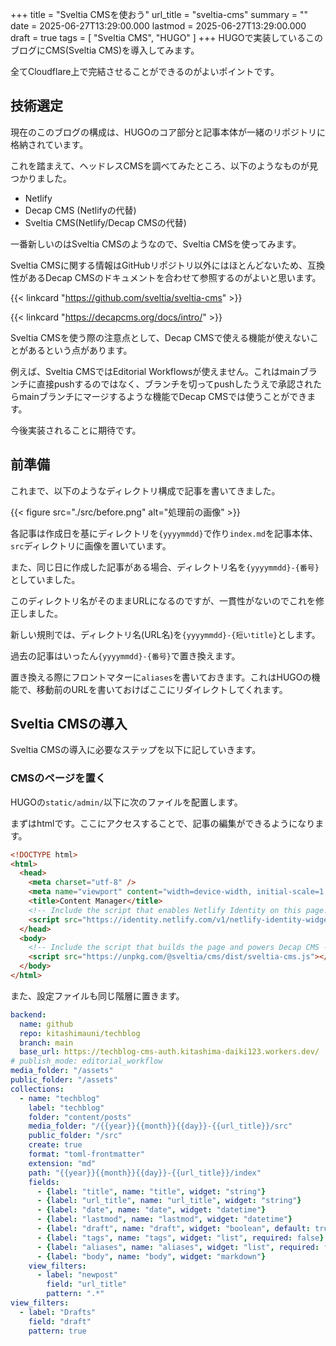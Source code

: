 +++
title = "Sveltia CMSを使おう"
url_title = "sveltia-cms"
summary = ""
date = 2025-06-27T13:29:00.000
lastmod = 2025-06-27T13:29:00.000
draft = true
tags = [ "Sveltia CMS", "HUGO" ]
+++
HUGOで実装しているこのブログにCMS(Sveltia CMS)を導入してみます。

全てCloudflare上で完結させることができるのがよいポイントです。

## 技術選定

現在のこのブログの構成は、HUGOのコア部分と記事本体が一緒のリポジトリに格納されています。

これを踏まえて、ヘッドレスCMSを調べてみたところ、以下のようなものが見つかりました。

- Netlify
- Decap CMS (Netlifyの代替)
- Sveltia CMS(Netlify/Decap CMSの代替)

一番新しいのはSveltia CMSのようなので、Sveltia CMSを使ってみます。

Sveltia CMSに関する情報はGitHubリポジトリ以外にはほとんどないため、互換性があるDecap CMSのドキュメントを合わせて参照するのがよいと思います。

{{< linkcard "https://github.com/sveltia/sveltia-cms" >}}

{{< linkcard "https://decapcms.org/docs/intro/" >}}

Sveltia CMSを使う際の注意点として、Decap CMSで使える機能が使えないことがあるという点があります。

例えば、Sveltia CMSではEditorial Workflowsが使えません。これはmainブランチに直接pushするのではなく、ブランチを切ってpushしたうえで承認されたらmainブランチにマージするような機能でDecap CMSでは使うことができます。

今後実装されることに期待です。

## 前準備

これまで、以下のようなディレクトリ構成で記事を書いてきました。

{{< figure src="./src/before.png" alt="処理前の画像" >}}

各記事は作成日を基にディレクトリを`{yyyymmdd}`で作り`index.md`を記事本体、`src`ディレクトリに画像を置いています。

また、同じ日に作成した記事がある場合、ディレクトリ名を`{yyyymmdd}-{番号}`としていました。

このディレクトリ名がそのままURLになるのですが、一貫性がないのでこれを修正しました。

新しい規則では、ディレクトリ名(URL名)を`{yyyymmdd}-{短いtitle}`とします。

過去の記事はいったん`{yyyymmdd}-{番号}`で置き換えます。

置き換える際にフロントマターに`aliases`を書いておきます。これはHUGOの機能で、移動前のURLを書いておけばここにリダイレクトしてくれます。

## Sveltia CMSの導入

Sveltia CMSの導入に必要なステップを以下に記していきます。

### CMSのページを置く

HUGOの`static/admin/`以下に次のファイルを配置します。

まずはhtmlです。ここにアクセスすることで、記事の編集ができるようになります。

```html {name="static/admin/index.html"}
<!DOCTYPE html>
<html>
  <head>
    <meta charset="utf-8" />
    <meta name="viewport" content="width=device-width, initial-scale=1.0" />
    <title>Content Manager</title>
    <!-- Include the script that enables Netlify Identity on this page. -->
    <script src="https://identity.netlify.com/v1/netlify-identity-widget.js"></script>
  </head>
  <body>
    <!-- Include the script that builds the page and powers Decap CMS -->
    <script src="https://unpkg.com/@sveltia/cms/dist/sveltia-cms.js"></script>
  </body>
</html>
```

また、設定ファイルも同じ階層に置きます。

```yaml {name="static/admin/index.html"}
backend:
  name: github
  repo: kitashimauni/techblog
  branch: main
  base_url: https://techblog-cms-auth.kitashima-daiki123.workers.dev/
# publish_mode: editorial_workflow
media_folder: "/assets"
public_folder: "/assets"
collections:
  - name: "techblog"
    label: "techblog"
    folder: "content/posts"
    media_folder: "/{{year}}{{month}}{{day}}-{{url_title}}/src"
    public_folder: "/src"
    create: true
    format: "toml-frontmatter"
    extension: "md"
    path: "{{year}}{{month}}{{day}}-{{url_title}}/index"
    fields:
      - {label: "title", name: "title", widget: "string"}
      - {label: "url_title", name: "url_title", widget: "string"}
      - {label: "date", name: "date", widget: "datetime"}
      - {label: "lastmod", name: "lastmod", widget: "datetime"}
      - {label: "draft", name: "draft", widget: "boolean", default: true}
      - {label: "tags", name: "tags", widget: "list", required: false}
      - {label: "aliases", name: "aliases", widget: "list", required: false}
      - {label: "body", name: "body", widget: "markdown"}
    view_filters:
      - label: "newpost"
        field: "url_title"
        pattern: ".*"
view_filters:
  - label: "Drafts"
    field: "draft"
    pattern: true
```
